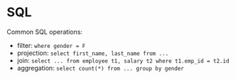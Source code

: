 # SQL

Common SQL operations:

* filter: `where gender = F`
* projection: `select first_name, last_name from ...`
* join: `select ... from employee t1, salary t2 where t1.emp_id = t2.id`
* aggregation: `select count(*) from ... group by gender`



